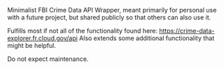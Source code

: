 Minimalist FBI Crime Data API Wrapper, meant primarily for personal use with a future project, but shared publicly so that others can also use it.

Fulfills most if not all of the functionality found here: https://crime-data-explorer.fr.cloud.gov/api
Also extends some additional functionality that might be helpful.

Do not expect maintenance.

<!--
TODO LIST:
(x) Complete all default methods
( ) Come up with extra methods that extend functionality
( ) Document all methods
( ) Write examples for all methods
( ) Write test cases for all methods (try mocha?)
( ) Publish and use in React Native app
-->
